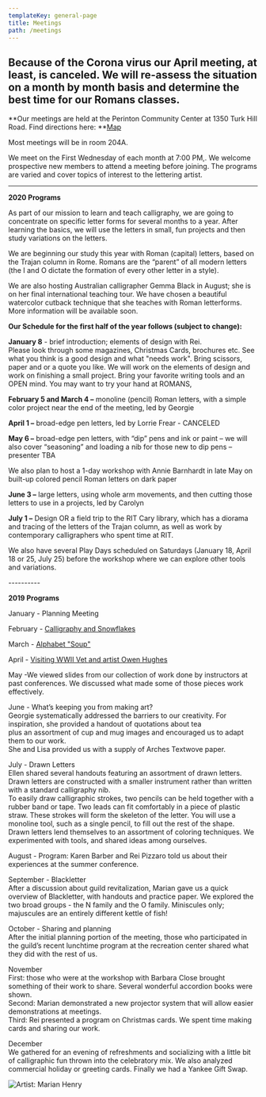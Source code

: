 ```yaml
---
templateKey: general-page
title: Meetings
path: /meetings
---
```

## **Because of the Corona virus our April meeting, at least, is canceled. We will re-assess the situation on a month by month basis and determine the best time for our Romans classes.**

**Our meetings are held at the Perinton Community Center at 1350 Turk Hill Road. Find directions here: **[Map](https://www.google.com/maps/place/Perinton+Community+Center/@43.0829469,-77.4327027,17z/data=!3m1!4b1!4m5!3m4!1s0x89d133246f759619:0xe273455bc24c0530!8m2!3d43.082943!4d-77.430514)

Most meetings will be in room 204A.

We meet on the First Wednesday of each month at 7:00 PM,. We welcome prospective new members to attend a meeting before joining. The programs are varied and cover topics of interest to the lettering artist.

- - -

**2020 Programs**

As part of our mission to learn and teach calligraphy, we are going to concentrate on specific letter forms for several months to a year. After learning the basics, we will use the letters in small, fun projects and then study variations on the letters.

We are beginning our study this year with Roman (capital) letters, based on the Trajan column in Rome. Romans are the “parent” of all modern letters (the I and O dictate the formation of every other letter in a style). 

We are also hosting Australian calligrapher Gemma Black in August; she is on her final international teaching tour. We have chosen a beautiful watercolor cutback technique that she teaches with Roman letterforms. More information will be available soon.

**Our Schedule for the first half of the year follows (subject to change):**

**January 8** - brief introduction; elements of design with Rei.\
Please look through some magazines, Christmas Cards, brochures etc. See what you think is a good design and what "needs work". Bring scissors, paper and or a quote you like. We will work on the elements of design and work on finishing a small project. Bring your favorite writing tools and an OPEN mind. You may want to try your hand at ROMANS,

**February 5 and March 4 –** monoline (pencil) Roman letters, with a simple color project near the end of the meeting, led by Georgie

**April 1 –** broad-edge pen letters, led by Lorrie Frear - CANCELED

**May 6 –** broad-edge pen letters, with “dip” pens and ink or paint – we will also cover “seasoning” and loading a nib for those new to dip pens – presenter TBA

We also plan to host a 1-day workshop with Annie Barnhardt in late May on built-up colored pencil Roman letters on dark paper

**June 3 –** large letters, using whole arm movements, and then cutting those letters to use in a projects, led by Carolyn

**July 1 –** Design OR a field trip to the RIT Cary library, which has a diorama and tracing of the letters of the Trajan column, as well as work by contemporary calligraphers who spent time at RIT.

We also have several Play Days scheduled on Saturdays (January 18, April 18 or 25, July 25) before the workshop where we can explore other tools and variations.

\----------

**2019 Programs**

January - Planning Meeting

February - [Calligraphy and Snowflakes](../february-meeting) 

March - [Alphabet "Soup"](../march-meeting)

April - [Visiting WWII Vet and artist Owen Hughes](../april-meeting)

May -We viewed slides from our collection of work done by instructors at past conferences. We discussed what made some of those pieces work effectively.

June - What’s keeping you from making art? \
Georgie systematically addressed the barriers to our creativity. For inspiration, she provided a handout of quotations about tea\
plus an assortment of cup and mug images and encouraged us to adapt them to our work. \
She and Lisa provided us with a supply of Arches Textwove paper. 

July - Drawn Letters\
Ellen shared several handouts featuring an assortment of drawn letters. Drawn letters are constructed with a smaller instrument rather than written with a standard calligraphy nib. \
To easily draw calligraphic strokes, two pencils can be held together with a rubber band or tape. Two leads can fit comfortably in a piece of plastic straw. These strokes will form the skeleton of the letter. You will use a monoline tool, such as a single pencil, to fill out the rest of the shape. \
Drawn letters lend themselves to an assortment of coloring techniques. We experimented with tools, and shared ideas among ourselves. 

August - Program: Karen Barber and Rei Pizzaro told us about their experiences at the summer conference.

September - Blackletter\
After a discussion about guild revitalization, Marian gave us a quick overview of Blackletter, with handouts and practice paper. We explored the two broad groups - the N family and the O family. Miniscules only; majuscules are an entirely different kettle of fish!

October - Sharing and planning\
After the initial planning portion of the meeting, those who participated in the guild’s recent lunchtime program at the recreation center shared what they did with the rest of us. 

November\
First: those who were at the workshop with Barbara Close brought something of their work to share. Several wonderful accordion books were shown.\
Second: Marian  demonstrated a new projector system that will allow easier demonstrations at meetings.\
Third: Rei presented a program on Christmas cards. We spent time making cards and sharing our work.

December\
We gathered for an evening of refreshments and socializing with a little bit of calligraphic fun thrown into the celebratory mix. We also analyzed commercial holiday or greeting cards.  Finally we had a Yankee Gift Swap. 

![Artist: Marian Henry](/img/marianh_resistentialism.jpg)
